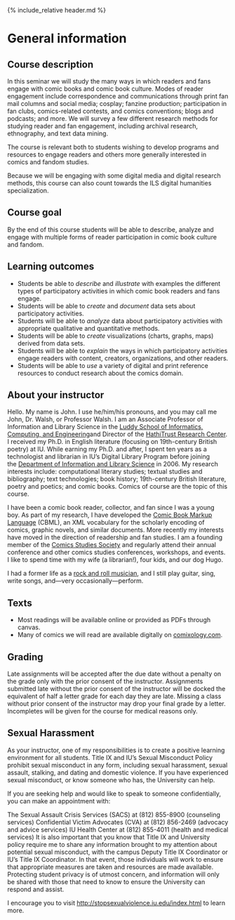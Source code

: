 {% include_relative header.md %}
# General information

## Course description<a id="desc"/>
In this seminar we will study the many ways in which readers and fans engage with comic books and comic book culture. Modes of reader engagement include correspondence and communications through print fan mail columns and social media; cosplay; fanzine production; participation in fan clubs, comics-related contests, and comics conventions; blogs and podcasts; and more. We will survey a few different research methods for studying reader and fan engagement, including archival research, ethnography, and text data mining.

The course is relevant both to students wishing to develop programs and resources to engage readers and others more generally interested in comics and fandom studies.

Because we will be engaging with some digital media and digital research methods, this course can also count towards the ILS digital humanities specialization.

## Course goal
By the end of this course students will be able to describe, analyze and engage with multiple forms of reader participation in comic book culture and fandom.

## Learning outcomes
- Students be able to *describe* and *illustrate* with examples the different types of participatory activities in which comic book readers and fans engage.
- Students will be able to *create* and *document* data sets about participatory activities.
- Students will be able to *analyze* data about participatory activities with appropriate qualitative and quantitative methods.
- Students will be able to *create* visualizations (charts, graphs, maps) derived from data sets.
- Students will be able to *explain* the ways in which participatory activities engage readers with content, creators, organizations, and other readers.
- Students will be able to *use* a variety of digital and print reference resources to conduct research about the comics domain.

## About your instructor
Hello. My name is John. I use he/him/his pronouns, and you may call me John, Dr. Walsh, or Professor Walsh. I am an Associate Professor of Information and Library Science in the [Luddy School of Informatics, Computing, and Engineering](https://luddy.indiana.edu/)and Director of the [HathiTrust Research Center](https://pti.iu.edu/centers/htrc/). I received my Ph.D. in English literature (focusing on 19th-century British poetry) at IU. While earning my Ph.D. and after, I spent ten years as a technologist and librarian in IU’s Digital Library Program before joining the [Department of Information and Library Science](https://ils.indiana.edu/) in 2006. My research interests include: computational literary studies; textual studies and bibliography; text technologies; book history; 19th-century British literature, poetry and poetics; and comic books. Comics of course are the topic of this course.

I have been a comic book reader, collector, and fan since I was a young boy. As part of my research, I have developed the [Comic Book Markup Language](http://cbml.org/) (CBML), an XML vocabulary for the scholarly encoding of comics, graphic novels, and similar documents. More recently my interests have moved in the direction of readership and fan studies. I am a founding member of the [Comics Studies Society](https://comicssociety.org/) and regularly attend their annual conference and other comics studies conferences, workshops, and events. I like to spend time with my wife (a librarian!), four kids, and our dog Hugo.

I had a former life as a [rock and roll musician](https://open.spotify.com/album/03Ma8ivUgZaVCsmwqxNZuQ?si=SxkMag_lTxSarhtQbOfrYw), and I still play guitar, sing, write songs, and—very occasionally—perform.

## Texts
*   Most readings will be available online or provided as PDFs through canvas.
*   Many of comics we will read are available digitally on [comixology.com](http://comixology.com/).
## Grading
Late assignments will be accepted after the due date without a penalty on the grade only with the prior consent of the instructor. Assignments submitted late without the prior consent of the instructor will be docked the equivalent of half a letter grade for each day they are late. Missing a class without prior consent of the instructor may drop your final grade by a letter. Incompletes will be given for the course for medical reasons only.

## Sexual Harassment
As your instructor, one of my responsibilities is to create a positive learning environment for all students. Title IX and IU’s Sexual Misconduct Policy prohibit sexual misconduct in any form, including sexual harassment, sexual assault, stalking, and dating and domestic violence. If you have experienced sexual misconduct, or know someone who has, the University can help.

If you are seeking help and would like to speak to someone confidentially, you can make an appointment with:

The Sexual Assault Crisis Services (SACS) at (812) 855-8900 (counseling services) Confidential Victim Advocates (CVA) at (812) 856-2469 (advocacy and advice services) IU Health Center at (812) 855-4011 (health and medical services)
It is also important that you know that Title IX and University policy require me to share any information brought to my attention about potential sexual misconduct, with the campus Deputy Title IX Coordinator or IU’s Title IX Coordinator. In that event, those individuals will work to ensure that appropriate measures are taken and resources are made available. Protecting student privacy is of utmost concern, and information will only be shared with those that need to know to ensure the University can respond and assist.

I encourage you to visit <http://stopsexualviolence.iu.edu/index.html> to learn more.
